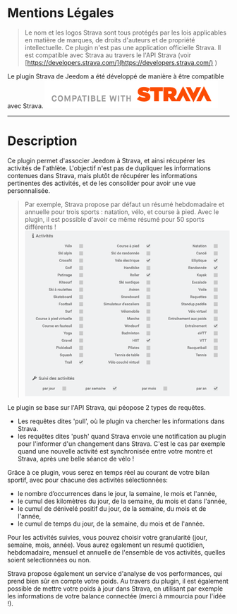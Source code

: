 
# Mentions Légales

>Le nom et les logos Strava sont tous protégés par les lois applicables en matière de marques, de droits d'auteurs et de propriété intellectuelle.
Ce plugin n'est pas une application officielle Strava. Il est compatible avec Strava au travers le l'API Strava (voir [https://developers.strava.com/](https://developers.strava.com/) )

Le plugin Strava de Jeedom a été développé de manière à être compatible avec Strava.
![graph1](./docs/assets/images/api_logo_cptblWith_strava_horiz_light.png)

***

# Description

Ce plugin permet d'associer Jeedom à Strava, et ainsi récupérer les activités de l'athlète.
L'objectif n'est pas de dupliquer les informations contenues dans Strava, mais plutôt de récupérer les informations pertinentes des activités, et de les consolider pour avoir une vue personnalisée.

>Par exemple, Strava propose par défaut un résumé hebdomadaire et annuelle pour trois sports : natation, vélo, et course à pied. Avec le plugin, il est possible d'avoir ce même résumé pour 50 sports différents !
>![37sports](./docs/assets/images/50sports.png)

Le plugin se base sur l'API Strava, qui péopose 2 types de requêtes.

- Les requêtes dites 'pull', où le plugin va chercher les informations dans Strava.
- les requêtes dites 'push' quand Strava envoie une notification au plugin pour l'informer d'un changement dans Strava. C'est le cas par exemple quand une nouvelle activité est synchronisée entre votre montre et Strava, après une belle séance de vélo !

Grâce à ce plugin, vous serez en temps réel au courant de votre bilan sportif, avec pour chacune des activités sélectionnées:

- le nombre d’occurrences dans le jour, la semaine, le mois et l'année,
- le cumul des kilomètres du jour, de la semaine, du mois et dans l'année,
- le cumul de dénivelé positif du jour, de la semaine, du mois et de l'année,
- le cumul de temps du jour, de la semaine, du mois et de l'année.

Pour les activités suivies, vous pouvez choisir votre granularité (jour, semaine, mois, année). Vous aurez egalement un resumé quotidien, hebdomadaire, mensuel et annuelle de l'ensemble de vos
activités, quelles soient selectionnées ou non.

Strava propose également un service d'analyse de vos performances, qui prend bien sûr en compte votre poids. Au travers du plugin, il est également possible de mettre votre poids à jour dans Strava, en utilisant par exemple les informations de votre balance connectée (merci à mmourcia pour l'idée !).
